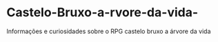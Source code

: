 # Castelo-Bruxo-a-rvore-da-vida-
Informações e curiosidades sobre o RPG castelo bruxo a árvore da vida 
